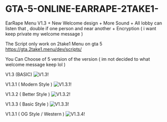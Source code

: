 # GTA-5-ONLINE-EARRAPE-2TAKE1-
  EarRape Menu V1.3
         + New Welcome design
         + More Sound 
         + All lobby can listen that , double if one person and near another
         + Encryption ( i want keep private my welcome message )
         
         
The Script only work on 2take1 Menu on gta 5 
https://gta.2take1.menu/dev/scripts/


You Can Choose of 5 version of the version ( im not decided to what welcome message keep lol )


V1.3 (BASIC)
![V1.3!](https://cdn.discordapp.com/attachments/875077510470180924/1020204690207686706/GTA5_MZQ2MtMfqp.jpg)

V1.3.1 ( Modern Style )
![V1.3.1!](https://cdn.discordapp.com/attachments/875077510470180924/1020204715444813884/GTA5_Ut7UjLeUWt.jpg)

V1.3.2 ( Better Style )
![V1.3.2!](https://cdn.discordapp.com/attachments/875077510470180924/1020204739742412820/GTA5_FPLUvANKyu.jpg)

V1.3.3 ( Basic Style )
![V1.3.3!](https://cdn.discordapp.com/attachments/875077510470180924/1020204753810108486/GTA5_HWcJknVZKy.jpg)

V1.3.1 ( OG Style / Western )
![V1.3.4!](https://cdn.discordapp.com/attachments/875077510470180924/1020204767953289256/GTA5_9hCT1TiqVG.jpg)
